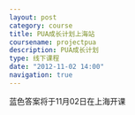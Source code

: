 ```yaml
---
layout: post
category: course
title: PUA成长计划上海站
coursename: projectpua
description: PUA成长计划
type: 线下课程
date: "2012-11-02 14:00"
navigation: true
---
```


蓝色答案将于11月02日在上海开课